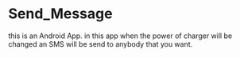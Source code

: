 # Send_Message
this is an Android App. in this app when the power of charger will be changed an SMS will be send to anybody that you want.
